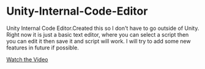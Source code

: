 # Unity-Internal-Code-Editor
Unity Internal Code Editor.Created this so I don't have to go outside of Unity.
Right now it is just a basic text editor, where you can select a script then you can edit it then save it and script will work.
I will try to add some new features in future if possible.

[Watch the Video](https://youtu.be/iixwCdoTMFM)

